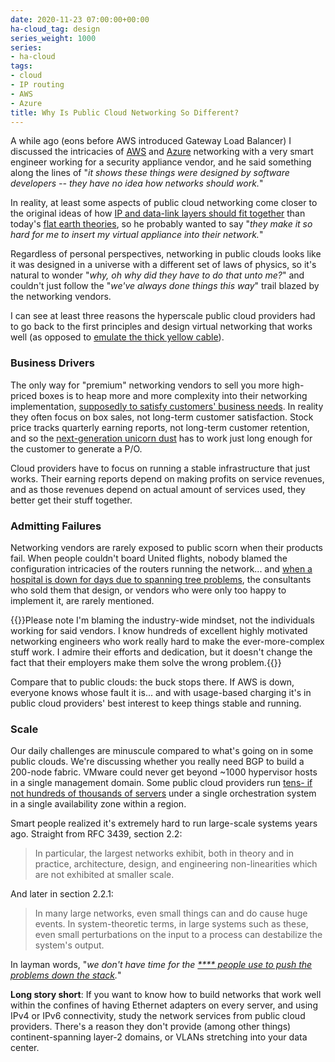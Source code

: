 ```yaml
---
date: 2020-11-23 07:00:00+00:00
ha-cloud_tag: design
series_weight: 1000
series:
- ha-cloud
tags:
- cloud
- IP routing
- AWS
- Azure
title: Why Is Public Cloud Networking So Different?
---
```

A while ago (eons before AWS introduced Gateway Load Balancer) I discussed the intricacies of [AWS](/2020/05/aws-networking-101/) and [Azure](/2020/05/azure-networking-101/) networking with a very smart engineer working for a security appliance vendor, and he said something along the lines of "_it shows these things were designed by software developers -- they have no idea how networks should work._" 

In reality, at least some aspects of public cloud networking come closer to the original ideas of how [IP and data-link layers should fit together](/2015/05/reinventing-clns-with-l3-only-forwarding/) than today's [flat earth theories](/2020/04/stupidity-stretched-vlan/), so he probably wanted to say "_they make it so hard for me to insert my virtual appliance into their network._"
<!--more-->
Regardless of personal perspectives, networking in public clouds looks like it was designed in a universe with a different set of laws of physics, so it's natural to wonder "_why, oh why did they have to do that unto me?_" and couldn't just follow the "_we've always done things this way_" trail blazed by the networking vendors.

I can see at least three reasons the hyperscale public cloud providers had to go back to the first principles and design virtual networking that works well (as opposed to [emulate the thick yellow cable](/2015/02/lets-get-rid-of-thick-yellow-cable/)).

### Business Drivers

The only way for "premium" networking vendors to sell you more high-priced boxes is to heap more and more complexity into their networking implementation, [supposedly to satisfy customers' business needs](/2020/09/business-needs-excuses/). In reality they often focus on box sales, not long-term customer satisfaction. Stock price tracks quarterly earning reports, not long-term customer retention, and so the [next-generation unicorn dust](/2020/02/be-careful-when-using-new-features/) has to work just long enough for the customer to generate a P/O.

Cloud providers have to focus on running a stable infrastructure that just works. Their earning reports depend on making profits on service revenues, and as those revenues depend on actual amount of services used, they better get their stuff together.

### Admitting Failures

Networking vendors are rarely exposed to public scorn when their products fail. When people couldn't board United flights, nobody blamed the configuration intricacies of the routers running the network... and [when a hospital is down for days due to spanning tree problems](https://www.computerworld.com/article/2581420/all-systems-down.html), the consultants who sold them that design, or vendors who were only too happy to implement it, are rarely mentioned.

{{<note>}}Please note I'm blaming the industry-wide mindset, not the individuals working for said vendors. I know hundreds of excellent highly motivated networking engineers who work really hard to make the ever-more-complex stuff work. I admire their efforts and dedication, but it doesn't change the fact that their employers make them solve the wrong problem.{{</note>}}

Compare that to public clouds: the buck stops there. If AWS is down, everyone knows whose fault it is... and with usage-based charging it's in public cloud providers' best interest to keep things stable and running.

### Scale

Our daily challenges are minuscule compared to what's going on in some public clouds. We're discussing whether you really need BGP to build a 200-node fabric. VMware could never get beyond ~1000 hypervisor hosts in a single management domain. Some public cloud providers run [tens- if not hundreds of thousands of servers](https://www.lastweekinaws.com/blog/why-aws-announces-regions-in-advance/) under a single orchestration system in a single availability zone within a region.

Smart people realized it's extremely hard to run large-scale systems years ago. Straight from RFC 3439, section 2.2:

> In particular, the largest networks exhibit, both in theory and in practice, architecture, design, and engineering non-linearities which are not exhibited at smaller scale.  

And later in section 2.2.1:

> In many large networks, even small things can and do cause huge events. In system-theoretic terms, in large systems such as these, even small perturbations on the input to a process can destabilize the system's output.

In layman words, "_we don't have time for the [**** people use to push the problems down the stack](/2013/04/this-is-what-makes-networking-so-complex/)._"

**Long story short**: If you want to know how to build networks that work well within the confines of having Ethernet adapters on every server, and using IPv4 or IPv6 connectivity, study the network services from public cloud providers. There's a reason they don't provide (among other things) continent-spanning layer-2 domains, or VLANs stretching into your data center. 
